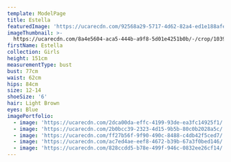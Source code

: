 ```yaml
---
template: ModelPage
title: Estella
featuredImage: 'https://ucarecdn.com/92568a29-5717-4d62-82a4-ed1e188afe70/'
imageThumbnail: >-
  https://ucarecdn.com/8a4e5604-aca5-444b-a9f8-5d01e4251b0b/-/crop/1039x1465/705,18/-/preview/
firstName: Estella
collection: Girls
height: 151cm
measurementType: bust
bust: 77cm
waist: 62cm
hips: 84cm
size: 12-14
shoeSize: '6'
hair: Light Brown
eyes: Blue
imagePortfolio:
  - image: 'https://ucarecdn.com/2dca00da-effc-4199-93de-ea3fc14925f1/'
  - image: 'https://ucarecdn.com/2b0bcc39-2323-4d15-9b5b-80c0b2028a5c/'
  - image: 'https://ucarecdn.com/ff27b56f-9f90-490c-8488-c4db42f5ced7/'
  - image: 'https://ucarecdn.com/ac7ed4ae-eef8-4672-b39b-67a3f0bed146/'
  - image: 'https://ucarecdn.com/828ccdd5-b78e-499f-946c-0832ee26cf14/'
---
```


